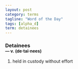 ```yaml
---
layout: post
category: terms
tagline: "Word of the Day"
tags: [alpha_d]
term: detainees
---
```


<h3>Detainees<br/> <small>&mdash; v. (de<span>&middot;</span>tai<span>&middot;</span>nees)</small></h3>
<p><ol><li>held in custody without effort</li>
</ol></p>
